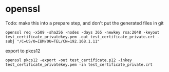 # openssl

Todo: make this into a prepare step, and don't put the generated files in git

    openssl req -x509 -sha256 -nodes -days 365 -newkey rsa:2048 -keyout test_certificate_privatekey.pem -out test_certificate_private.crt -subj "/C=US/O=IBM/OU=TEL/CN=192.168.1.11"

export to pkcs12

    openssl pkcs12 -export -out test_certificate.p12 -inkey test_certificate_privatekey.pem -in test_certificate_private.crt
